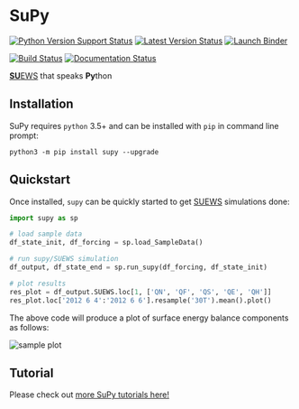 # SuPy

[![Python Version Support Status](https://img.shields.io/pypi/pyversions/supy.svg)](https://pypi.org/project/supy)
[![Latest Version Status](https://img.shields.io/pypi/v/supy.svg)](https://pypi.org/project/supy)
[![Launch Binder](https://mybinder.org/badge_logo.svg)](https://mybinder.org/v2/gh/sunt05/SuPy/master)

[![Build Status](https://dev.azure.com/sunt05/SuPy/_apis/build/status/sunt05.SuPy?branchName=master)](https://dev.azure.com/sunt05/SuPy/_build/latest?definitionId=11?branchName=master)
[![Documentation Status](https://readthedocs.org/projects/supy/badge/?version=latest)](https://supy.readthedocs.io/en/latest/?badge=latest)

[**SU**EWS](https://suews-docs.readthedocs.io) that speaks **Py**thon

## Installation

SuPy requires `python` 3.5+ and can be installed with `pip` in command line prompt:

```shell
python3 -m pip install supy --upgrade
```

## Quickstart

Once installed, `supy` can be quickly started to get [SUEWS](https://suews-docs.readthedocs.io) simulations done:

```python
import supy as sp

# load sample data
df_state_init, df_forcing = sp.load_SampleData()

# run supy/SUEWS simulation
df_output, df_state_end = sp.run_supy(df_forcing, df_state_init)

# plot results
res_plot = df_output.SUEWS.loc[1, ['QN', 'QF', 'QS', 'QE', 'QH']]
res_plot.loc['2012 6 4':'2012 6 6'].resample('30T').mean().plot()
```

The above code will produce a plot of surface energy balance components as follows:

![sample plot](https://github.com/sunt05/SuPy/raw/master/sample_plot.png)

## Tutorial

Please check out [more SuPy tutorials here!](https://supy.readthedocs.io/en/latest/tutorial/tutorial.html)
